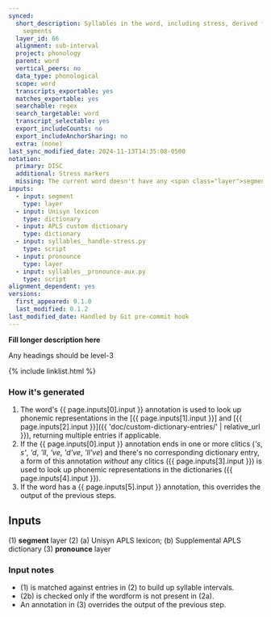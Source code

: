 ```yaml
---
synced:
  short_description: Syllables in the word, including stress, derived from aligned
    segments
  layer_id: 66
  alignment: sub-interval
  project: phonology
  parent: word
  vertical_peers: no
  data_type: phonological
  scope: word
  transcripts_exportable: yes
  matches_exportable: yes
  searchable: regex
  search_targetable: word
  transcript_selectable: yes
  export_includeCounts: no
  export_includeAnchorSharing: no
  extra: (none)
last_sync_modified_date: 2024-11-13T14:35:08-0500
notation:
  primary: DISC
  additional: Stress markers
  missing: The current word doesn't have any <span class="layer">segment</span> annotations
inputs:
  - input: segment
    type: layer
  - input: Unisyn lexicon
    type: dictionary
  - input: APLS custom dictionary
    type: dictionary
  - input: syllables__handle-stress.py
    type: script
  - input: pronounce
    type: layer
  - input: syllables__pronounce-aux.py
    type: script
alignment_dependent: yes
versions:
  first_appeared: 0.1.0
  last_modified: 0.1.2
last_modified_date: Handled by Git pre-commit hook
---
```


**Fill longer description here**

Any headings should be level-3


{% include linklist.html %}

### How it's generated

1. The word's <span class="layer">{{ page.inputs[0].input }}</span> annotation is used to look up phonemic representations in the [{{ page.inputs[1].input }}] and [{{ page.inputs[2].input }}]({{ 'doc/custom-dictionary-entries/' | relative_url }}), returning multiple entries if applicable.
1. If the <span class="layer">{{ page.inputs[0].input }}</span> annotation ends in one or more clitics (*'s*, _s'_, _'d_, _'ll_, _'ve_, _'d've_, *'ll've*) and there's no corresponding dictionary entry, a form of this annotation _without_ any clitics (<span class="layer">{{ page.inputs[3].input }}</span>) is used to look up phonemic representations in the dictionaries (<span class="layer">{{ page.inputs[4].input }}</span>). 
1. If the word has a <span class="layer">{{ page.inputs[5].input }}</span> annotation, this overrides the output of the previous steps.

## Inputs

(1) **segment** layer
(2) (a) Unisyn APLS lexicon; (b) Supplemental APLS dictionary
(3) **pronounce** layer


### Input notes

- (1) is matched against entries in (2) to build up syllable intervals.
- (2b) is checked only if the wordform is not present in (2a).
- An annotation in (3) overrides the output of the previous step.
